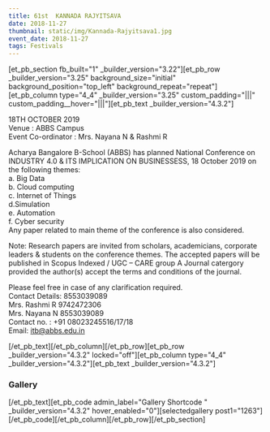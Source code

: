 ```yaml
---
title: 61st  KANNADA RAJYITSAVA
date: 2018-11-27
thumbnail: static/img/Kannada-Rajyitsava1.jpg
event_date: 2018-11-27
tags: Festivals
---
```


\[et\_pb\_section fb\_built="1" \_builder\_version="3.22"\]\[et\_pb\_row \_builder\_version="3.25" background\_size="initial" background\_position="top\_left" background\_repeat="repeat"\]\[et\_pb\_column type="4\_4" \_builder\_version="3.25" custom\_padding="|||" custom\_padding\_\_hover="|||"\]\[et\_pb\_text \_builder\_version="4.3.2"\]

18TH OCTOBER 2019  
Venue : ABBS Campus  
Event Co-ordinator : Mrs. Nayana N & Rashmi R

Acharya Bangalore B-School (ABBS) has planned National Conference on INDUSTRY 4.0 & ITS IMPLICATION ON BUSINESSESS, 18 October 2019 on the following themes:  
a. Big Data  
b. Cloud computing  
c. Internet of Things  
d.Simulation  
e. Automation  
f. Cyber security  
Any paper related to main theme of the conference is also considered.

Note: Research papers are invited from scholars, academicians, corporate leaders & students on the conference themes. The accepted papers will be published in Scopus Indexed / UGC – CARE group A Journal catergory provided the author(s) accept the terms and conditions of the journal.

Please feel free in case of any clarification required.  
Contact Details: 8553039089  
Mrs. Rashmi R 9742472306  
Mrs. Nayana N 8553039089  
Contact no. : +91 08023245516/17/18  
Email: itb@abbs.edu.in

\[/et\_pb\_text\]\[/et\_pb\_column\]\[/et\_pb\_row\]\[et\_pb\_row \_builder\_version="4.3.2" locked="off"\]\[et\_pb\_column type="4\_4" \_builder\_version="4.3.2"\]\[et\_pb\_text \_builder\_version="4.3.2"\]

### Gallery

\[/et\_pb\_text\]\[et\_pb\_code admin\_label="Gallery Shortcode " \_builder\_version="4.3.2" hover\_enabled="0"\]\[selectedgallery post1="1263"\]\[/et\_pb\_code\]\[/et\_pb\_column\]\[/et\_pb\_row\]\[/et\_pb\_section\]
